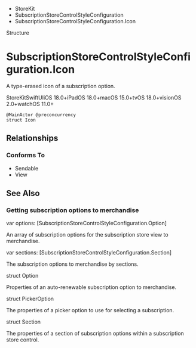

- StoreKit
- SubscriptionStoreControlStyleConfiguration
-  SubscriptionStoreControlStyleConfiguration.Icon 

Structure

# SubscriptionStoreControlStyleConfiguration.Icon

A type-erased icon of a subscription option.

StoreKitSwiftUIiOS 18.0+iPadOS 18.0+macOS 15.0+tvOS 18.0+visionOS 2.0+watchOS 11.0+

``` source
@MainActor @preconcurrency
struct Icon
```

## Relationships

### Conforms To

- Sendable
- View

## See Also

### Getting subscription options to merchandise

var options: [SubscriptionStoreControlStyleConfiguration.Option]

An array of subscription options for the subscription store view to merchandise.

var sections: [SubscriptionStoreControlStyleConfiguration.Section]

The subscription options to merchandise by sections.

struct Option

Properties of an auto-renewable subscription option to merchandise.

struct PickerOption

The properties of a picker option to use for selecting a subscription.

struct Section

The properties of a section of subscription options within a subscription store control.

